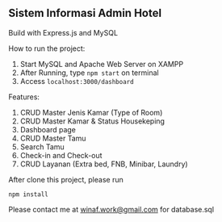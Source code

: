 ## Sistem Informasi Admin Hotel
Build with Express.js and MySQL

How to run the project:
1. Start MySQL and Apache Web Server on XAMPP
2. After Running, type ```npm start``` on terminal
3. Access ```localhost:3000/dashboard```

Features:
1. CRUD Master Jenis Kamar (Type of Room)
2. CRUD Master Kamar & Status Housekeping
3. Dashboard page
4. CRUD Master Tamu
5. Search Tamu
6. Check-in and Check-out
7. CRUD Layanan (Extra bed, FNB, Minibar, Laundry)

After clone this project, please run

```npm install```

Please contact me at winaf.work@gmail.com for database.sql
